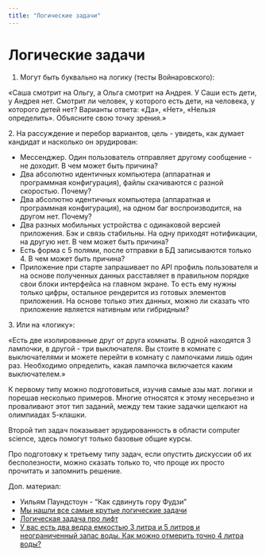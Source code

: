 ```yaml
---
title: "Логические задачи"
---
```


# Логические задачи

1. Могут быть буквально на логику (тесты Войнаровского):

«Саша смотрит на Ольгу, а Ольга смотрит на Андрея. У Саши есть дети, у Андрея нет. Смотрит ли человек, у которого есть дети, на человека, у которого детей нет? Варианты ответа: «Да», «Нет», «Нельзя определить». Объясните свою точку зрения.»

2\. На рассуждение и перебор вариантов, цель - увидеть, как думает кандидат и насколько он эрудирован:

* Мессенджер. Один пользователь отправляет другому сообщение - не доходит. В чем может быть причина?
* Два абсолютно идентичных компьютера (аппаратная и программная конфигурация), файлы скачиваются с разной скоростью. Почему?
* Два абсолютно идентичных компьютера (аппаратная и программная конфигурация), на одном баг воспроизводится, на другом нет. Почему?
* Два разных мобильных устройства с одинаковой версией приложения. Бэк и связь стабильны. На одну приходят нотификации, на другую нет. В чем может быть причина?
* Есть форма с 5 полями, после отправки в БД записываются только 4. В чем может быть причина?
* Приложение при старте запрашивает по API профиль пользователя и на основе полученных данных расставляет в правильном порядке свои блоки интерфейса на главном экране. То есть ему нужны только цифры, остальное рендерится из готовых элементов приложения. На основе только этих данных, можно ли сказать что приложение является нативным или гибридным?

3\. Или на «логику»:

«Есть две изолированные друг от друга комнаты. В одной находятся 3 лампочки, в другой - три выключателя. Вы стоите в комнате с выключателями и можете перейти в комнату с лампочками лишь один раз. Необходимо определить, какая лампочка включается каким выключателем.»

К первому типу можно подготовиться, изучив самые азы мат. логики и порешав несколько примеров. Многие относятся к этому несерьезно и проваливают этот тип заданий, между тем такие задачки щелкают на олимпиадах 5-клашки.

Второй тип задач показывает эрудированность в области computer science, здесь помогут только базовые общие курсы.

Про подготовку к третьему типу задач, если опустить дискуссии об их бесполезности, можно сказать только то, что проще их просто прочитать и запомнить решение.

Доп. материал:

* Уильям Паундстоун - “Как сдвинуть гору Фудзи”
* [Мы нашли все самые крутые логические задачи](https://habr.com/ru/post/549844/)
* [Логическая задача про лифт](https://thecode.media/lift/)
* [У вас есть два ведра емкостью 3 литра и 5 литров и неограниченный запас воды. Как можно отмерить точно 4 литра воды?](https://mydocx.ru/7-30967.html)

